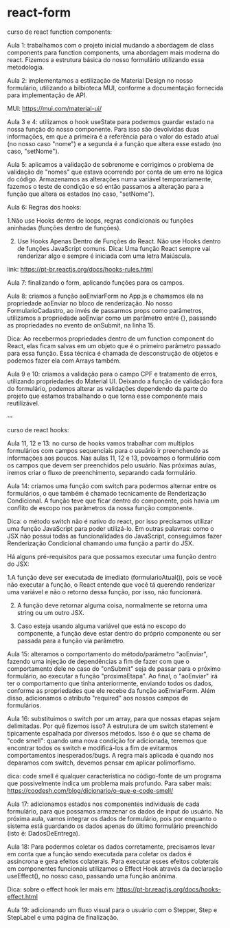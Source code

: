 # react-form

curso de react function components:

Aula 1: trabalhamos com o projeto inicial mudando a abordagem de class components para function components, uma abordagem mais moderna do react. Fizemos a estrutura básica do nosso formulário utilizando essa metodologia.

Aula 2: implementamos a estilização de Material Design no nosso formulário, utilizando a bilbioteca MUI, conforme a documentação fornecida para implementação de API.

MUI: https://mui.com/material-ui/

Aula 3 e 4: utilizamos o hook useState para podermos guardar estado na nossa função do nosso componente. Para isso são devolvidas duas informações, em que a primeira é a referência para o valor do estado atual (no nosso caso "nome") e a segunda é a função que altera esse estado (no caso, "setNome").

Aula 5: aplicamos a validação de sobrenome e corrigimos o problema de validação de "nomes" que estava ocorrendo por conta de um erro na lógica do código. Armazenamos as alterações numa variável temporariamente, fazemos o teste de condição e só então passamos a alteração para a função que altera os estados (no caso, "setNome").

Aula 6: Regras dos hooks:

1.Não use Hooks dentro de loops, regras condicionais ou funções aninhadas (funções dentro de funções).

2. Use Hooks Apenas Dentro de Funções do React. Não use Hooks dentro de funções JavaScript comuns. Dica: Uma função React sempre vai renderizar algo e sempre é iniciada com uma letra Maiúscula.

link: https://pt-br.reactjs.org/docs/hooks-rules.html

Aula 7: finalizando o form, aplicando funções para os campos.

Aula 8: criamos a função aoEnviarForm no App.js e chamamos ela na propriedade aoEnviar no bloco de renderização. No nosso FormularioCadastro, ao invés de passarmos props como parâmetros, utilizamos a propriedade aoEnviar como um parâmetro entre {}, passando as propriedades no evento de onSubmit, na linha 15.

Dica: Ao recebermos propriedades dentro de um function component do React, elas ficam salvas em um objeto que é o primeiro parâmetro passado para essa função. Essa técnica é chamada de desconstrução de objetos e podemos fazer ela com Arrays também.

Aula 9 e 10: criamos a validação para o campo CPF e tratamento de erros, utilizando propriedades do Material UI. Deixando a função de validação fora do formulário, podemos alterar as validações dependendo da parte do projeto que estamos trabalhando o que torna esse componente mais reutilizável.

--

curso de react hooks:

Aula 11, 12 e 13: no curso de hooks vamos trabalhar com multiplos formulários com campos sequenciais para o usuário ir preenchendo as informações aos poucos. Nas aulas 11, 12 e 13, povoamos o formulário com os campos que devem ser preenchidos pelo usuário. Nas próximas aulas, iremos criar o fluxo de preenchimento, separando cada formulário.

Aula 14: criamos uma função com switch para podermos alternar entre os formulários, o que também é chamado tecnicamente de Renderização Condicional. A função teve que ficar dentro do componente, pois havia um conflito de escopo nos parâmetros da nossa função componente.

Dica: o método switch não é nativo do react, por isso precisamos utilizar uma função JavaScript para poder utilizá-lo. Em outras palavras: como o JSX não possui todas as funcionalidades do JavaScript, conseguimos fazer Renderização Condicional chamando uma função a partir do JSX.

Há alguns pré-requisitos para que possamos executar uma função dentro do JSX:

1.A função deve ser executada de imediato (formularioAtual()), pois se você não executar a função, o React entende que você tá querendo renderizar uma variável e não o retorno dessa função, por isso, não funcionará.

2. A função deve retornar alguma coisa, normalmente se retorna uma string ou um outro JSX.

3. Caso esteja usando alguma variável que está no escopo do componente, a função deve estar dentro do próprio componente ou ser passada para a função via parâmetro.

Aula 15: alteramos o comportamento do método/parâmetro "aoEnviar", fazendo uma injeção de dependências a fim de fazer com que o comportamento dele no caso do "onSubmit" seja de passar para o próximo formulário, ao executar a função "proximaEtapa". Ao final, o "aoEnviar" irá ter o comportamento que tinha anteriormente, enviando todos os dados, conforme as propriedades que ele recebe da função aoEnviarForm. Além disso, adicionamos o atributo "required" aos nossos campos de formulários.

Aula 16: substituimos o switch por um array, para que nossas etapas sejam delimitadas. Por quê fizemos isso? A estrutura de um switch statement é tipicamente espalhada por diversos métodos. Isso é o que se chama de "code smell": quando uma nova condição for adicionada, teremos que encontrar todos os switch e modificá-los a fim de evitarmos comportamentos inesperados/bugs. A regra mais aplicada é quando nos deparamos com switch, devemos pensar em aplicar polimorfismo.

dica: code smell é qualquer característica no código-fonte de um programa que possivelmente indica um problema mais profundo. Para saber mais: https://coodesh.com/blog/dicionario/o-que-e-code-smell/

Aula 17: adicionamos estados nos componentes individuais de cada formulário, para que possamos armazenar os dados de input do usuário. Na próxima aula, vamos integrar os dados de formulário, pois por enquanto o sistema está guardando os dados apenas do último formulário preenchido (isto é: DadosDeEntrega).

Aula 18: Para podermos coletar os dados corretamente, precisamos levar em conta que a função sendo executada para coletar os dados é assincrona e gera efeitos colaterais. Para executar esses efeitos colaterais em componentes funcionais utilizamos o Effect Hook através da declaração useEffect(), no nosso caso, passando uma função anônima.

Dica: sobre o effect hook ler mais em: https://pt-br.reactjs.org/docs/hooks-effect.html

Aula 19: adicionando um fluxo visual para o usuário com o Stepper, Step e StepLabel e uma página de finalização.

